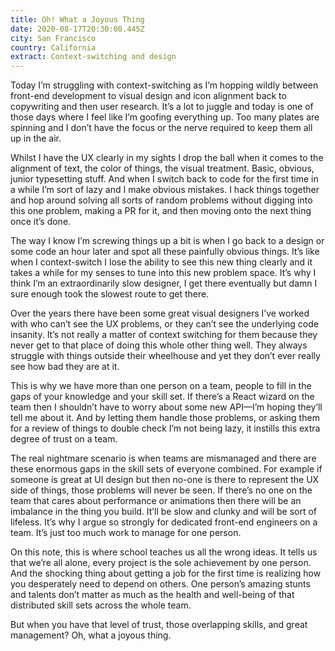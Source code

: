 ```yaml
---
title: Oh! What a Joyous Thing
date: 2020-08-17T20:30:08.445Z
city: San Francisco
country: California
extract: Context-switching and design
---
```

Today I’m struggling with context-switching as I’m hopping wildly between front-end development to visual design and icon alignment back to copywriting and then user research. It’s a lot to juggle and today is one of those days where I feel like I’m goofing everything up. Too many plates are spinning and I don’t have the focus or the nerve required to keep them all up in the air.

Whilst I have the UX clearly in my sights I drop the ball when it comes to the alignment of text, the color of things, the visual treatment. Basic, obvious, junior typesetting stuff. And when I switch back to code for the first time in a while I’m sort of lazy and I make obvious mistakes. I hack things together and hop around solving all sorts of random problems without digging into this one problem, making a PR for it, and then moving onto the next thing once it’s done. 

The way I know I’m screwing things up a bit is when I go back to a design or some code an hour later and spot all these painfully obvious things. It’s like when I context-switch I lose the ability to see this new thing clearly and it takes a while for my senses to tune into this new problem space. It’s why I think I’m an extraordinarily slow designer, I get there eventually but damn I sure enough took the slowest route to get there.

Over the years there have been some great visual designers I’ve worked with who can’t see the UX problems, or they can’t see the underlying code insanity. It’s not really a matter of context switching for them because they never get to that place of doing this whole other thing well. They always struggle with things outside their wheelhouse and yet they don’t ever really see how bad they are at it.

This is why we have more than one person on a team, people to fill in the gaps of your knowledge and your skill set. If there’s a React wizard on the team then I shouldn’t have to worry about some new API—I’m hoping they’ll tell me about it. And by letting them handle those problems, or asking them for a review of things to double check I’m not being lazy, it instills this extra degree of trust on a team.

The real nightmare scenario is when teams are mismanaged and there are these enormous gaps in the skill sets of everyone combined. For example if someone is great at UI design but then no-one is there to represent the UX side of things, those problems will never be seen. If there’s no one on the team that cares about performance or animations then there will be an imbalance in the thing you build. It’ll be slow and clunky and will be sort of lifeless. It’s why I argue so strongly for dedicated front-end engineers on a team. It’s just too much work to manage for one person.

On this note, this is where school teaches us all the wrong ideas. It tells us that we’re all alone, every project is the sole achievement by one person. And the shocking thing about getting a job for the first time is realizing how you desperately need to depend on others. One person’s amazing stunts and talents don’t matter as much as the health and well-being of that distributed skill sets across the whole team.

But when you have that level of trust, those overlapping skills, and great management? Oh, what a joyous thing.